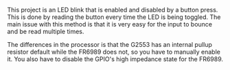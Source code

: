 This project is an LED blink that is enabled and disabled by a button press. This is done by reading the button every time the LED is being toggled. The main issue with this method is that it is very easy for the input to bounce and be read multiple times.

The differences in the processor is that the G2553 has an internal pullup resistor default while the FR6989 does not, so you have to manually enable it. You also have to disable the GPIO's high impedance state for the FR6989.